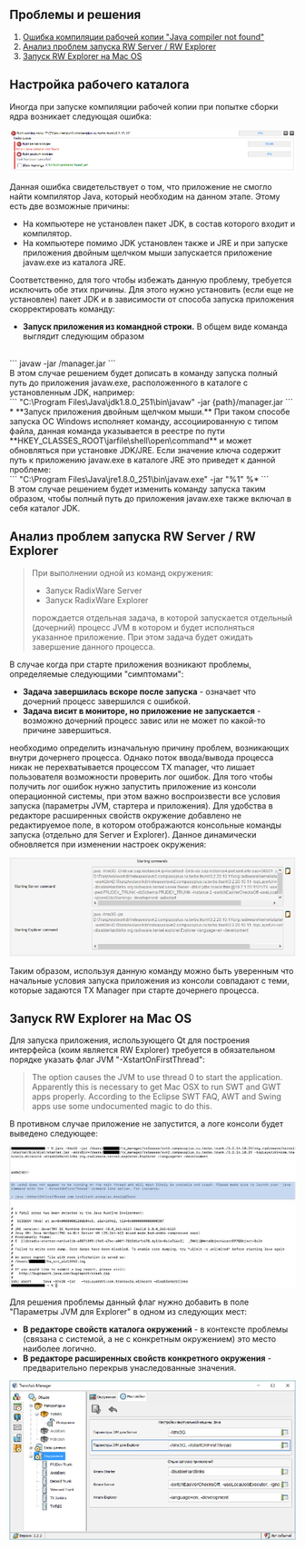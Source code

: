 ﻿Проблемы и решения
----------

1. [Ошибка компиляции рабочей копии "Java compiler not found"](#compiler)
1. [Анализ проблем запуска RW Server / RW Explorer](#commands)
1. [Запуск RW Explorer на Mac OS](#macos_rxe)

## Настройка рабочего каталога <a name="compiler"></a>
Иногда при запуске компиляции рабочей копии при попытке сборки ядра возникает следующая ошибка:

![](images/problems_compiler.png)

Данная ошибка свидетельствует о том, что приложение не смогло найти компилятор Java, который необходим на данном этапе. Этому есть две возможные причины:

* На компьютере не установлен пакет JDK, в состав которого входит и компилятор.
* На компьютере помимо JDK установлен также и JRE и при запуске приложения двойным щелчком мыши запускается приложение javaw.exe из каталога JRE. 

Соответственно, для того чтобы избежать данную проблему, требуется исключить обе этих причины. Для этого нужно установить (если еще не установлен) пакет JDK и в зависимости от способа запуска приложения скорректировать команду:

* **Запуск приложения из командной строки.** В общем виде команда выглядит следующим образом
<br />
```
javaw -jar <path>/manager.jar
```
<br />
В этом случае решением будет дописать в команду запуска полный путь до приложения javaw.exe, расположенного в каталоге с установленным JDK, например:
<br />
```
"C:\Program Files\Java\jdk1.8.0_251\bin\javaw" -jar {path}/manager.jar
```
* **Запуск приложения двойным щелчком мыши.** При таком способе запуска OC Windows исполняет команду, ассоциированную с типом файла, данная команда указывается в реестре по пути **HKEY_CLASSES_ROOT\jarfile\shell\open\command** и может обновляться при установке JDK/JRE. Если значение ключа содержит путь к приложению javaw.exe в каталоге JRE это приведет к данной проблеме:
<br/>
```
"C:\Program Files\Java\jre1.8.0_251\bin\javaw.exe" -jar "%1" %*
```
<br/>
В этом случае решением будет изменить команду запуска таким образом, чтобы полный путь до приложения javaw.exe также включал в себя каталог JDK.

## Анализ проблем запуска RW Server / RW Explorer <a name="commands"></a>

> При выполнении одной из команд окружения:
> 
> * Запуск RadixWare Server
> * Запуск RadixWare Explorer
> 
> порождается отдельная задача, в которой запускается отдельный (дочерний) процесс JVM в котором и будет исполняться указанное приложение. При этом задача будет ожидать завершение данного процесса.

В случае когда при старте приложения возникают проблемы, определяемые следующими "симптомами":

* **Задача завершилась вскоре после запуска** - означает что дочерний процесс завершился с ошибкой.
* **Задача висит в мониторе, но приложение не запускается** - возможно дочерний процесс завис или не может по какой-то причине завершиться.

необходимо определить изначальную причину проблем, возникающих внутри дочернего процесса. Однако поток ввода/вывода процесса никак не перехватывается процессом TX manager, что лишает пользователя возможности проверить лог ошибок. Для того чтобы получить лог ошибок нужно запустить приложение из консоли операционной системы, при этом важно воспроизвести все условия запуска (параметры JVM, стартера и приложения). Для удобства в редакторе расширенных свойств окружение добавлено не редактируемое поле, в котором отображаются консольные команды запуска (отдельно для Server и Explorer). Данное динамически обновляется при изменении настроек окружения: 

![](images/problems_commands.png)

Таким образом, используя данную команду можно быть уверенным что начальные условия запуска приложения из консоли совпадают с теми, которые задаются TX Manager при старте дочернего процесса. 

## Запуск RW Explorer на Mac OS <a name="macos_rxe"></a>
Для запуска приложения, использующего Qt для построения интерфейса (коим является RW Explorer) требуется в обязательном порядке указать флаг JVM "-XstartOnFirstThread": 

> The option causes the JVM to use thread 0 to start the application. Apparently this is necessary to get Mac OSX to run SWT and GWT apps properly. According to the Eclipse SWT FAQ, AWT and Swing apps use some undocumented magic to do this.

В противном случае приложение не запустится, а логе консоли будет выведено следующее:

![](images/problems_macos.png)

Для решения проблемы данный флаг нужно добавить в поле "Параметры JVM для Explorer" в одном из следующих мест:

* **В редакторе свойств каталога окружений** - в контексте проблемы (связана с системой, а не с конкретным окружением) это место наиболее логично.
* **В редакторе расширенных свойств конкретного окружения** - предварительно перекрыв унаследованные значения. 

![](images/problems_macos_fix.png)



